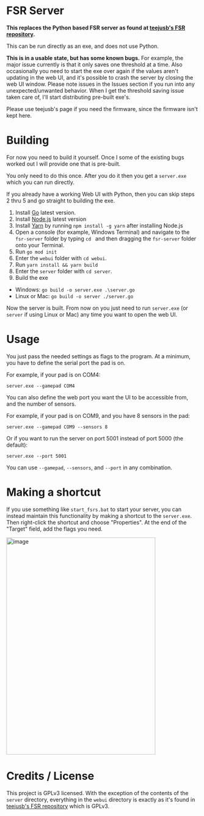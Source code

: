 # FSR Server

**This replaces the Python based FSR server as found at [teejusb's FSR repository](https://github.com/teejusb/fsr).** 

This can be run directly as an exe, and does not use Python.

**This is in a usable state, but has some known bugs.** For example, the major issue currently is that it only saves one threshold at a time. Also occasionally you need to start the exe over again if the values aren't updating in the web UI, and it's possible to crash the server by closing the web UI window. Please note issues in the Issues section if you run into any unexpected/unwanted behavior. When I get the threshold saving issue taken care of, I'll start distributing pre-built exe's.

Please use teejusb's page if you need the firmware, since the firmware isn't kept here.

# Building

For now you need to build it yourself. Once I some of the existing bugs worked out I will provide one that is pre-built.

You only need to do this once. After you do it then you get a `server.exe` which you can run directly.

If you already have a working Web UI with Python, then you can skip steps 2 thru 5 and go straight to building the exe.

1.  Install [Go](https://go.dev/doc/install) latest version.
2.  Install [Node.js](https://nodejs.org/en/download) latest version
3.  Install [Yarn](https://classic.yarnpkg.com/en/docs/install#windows-stable)  by running `npm install -g yarn` after installing Node.js
4.  Open a console (for example, Windows Terminal) and navigate to the `fsr-server` folder by typing `cd ` and then dragging the `fsr-server` folder onto your Terminal.
5.  Run `go mod init`
6.  Enter the `webui` folder with `cd webui`.  
7.  Run `yarn install && yarn build`
8.  Enter the `server` folder with `cd server`.
9.  Build the exe
   -  Windows: `go build -o server.exe .\server.go`
   -  Linux or Mac: `go build -o server ./server.go`

Now the server is built. From now on you just need to run `server.exe` (or `server` if using Linux or Mac) any time you want to open the web UI.

# Usage

You just pass the needed settings as flags to the program. At a minimum, you have to define the serial port the pad is on.

For example, if your pad is on COM4:

`server.exe --gamepad COM4`

You can also define the web port you want the UI to be accessible from, and the number of sensors.

For example, if your pad is on COM9, and you have 8 sensors in the pad:

`server.exe --gamepad COM9 --sensors 8`

Or if you want to run the server on port 5001 instead of port 5000 (the default):

`server.exe --port 5001`

You  can use `--gamepad`, `--sensors`, and `--port` in any combination.

# Making a shortcut

If you use something like `start_fsrs.bat` to start your server, you can instead maintain this functionality by making a shortcut to the `server.exe`. Then right-click the shortcut and choose "Properties". At the end of the "Target" field, add the flags you need.

<img width="390" height="566" alt="image" src="https://github.com/user-attachments/assets/0c914ac9-6735-4c81-9d8f-b03ad17d3ace" />

# Credits / License

This project is GPLv3 licensed. With the exception of the contents of the `server` directory, everything in the `webui` directory is exactly as it's found in [teejusb's FSR repository](https://github.com/teejusb/fsr) which is GPLv3.
